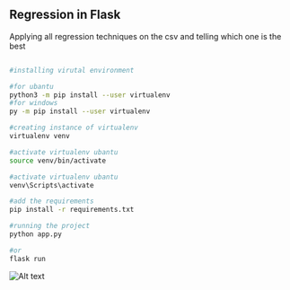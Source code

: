## Regression in Flask
Applying all regression techniques on the csv and telling which one is the best

```bash

#installing virutal environment

#for ubantu
python3 -m pip install --user virtualenv
#for windows
py -m pip install --user virtualenv

#creating instance of virtualenv
virtualenv venv

#activate virtualenv ubantu
source venv/bin/activate

#activate virtualenv ubantu
venv\Scripts\activate

#add the requirements
pip install -r requirements.txt

#running the project
python app.py

#or
flask run
```

![Alt text](/blob/master/static/plots/Screenshot%20from%202019-09-05%2013-04-52.png "ScreenShot")
